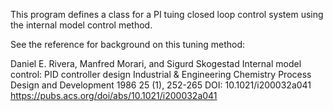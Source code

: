 This program defines a class for a PI tuing closed loop control system using the internal model control method.  

See the reference for background on this tuning method: 

Daniel E. Rivera, Manfred Morari, and Sigurd Skogestad
Internal model control: PID controller design
Industrial & Engineering Chemistry Process Design and Development 1986 25 (1), 252-265
DOI: 10.1021/i200032a041
https://pubs.acs.org/doi/abs/10.1021/i200032a041
